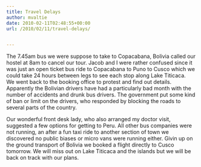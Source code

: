 ```yaml
---
title: Travel Delays
author: mvaltie
date: 2010-02-11T02:48:55+00:00
url: /2010/02/11/travel-delays/


---
```

The 7.45am bus we were suppose to take to Copacabana, Bolivia called our hostel at 8am to cancel our tour. Jacob and I were rather confused since it was just an open ticket bus ride to Copacabana to Puno to Cusco which we could take 24 hours between legs to see each stop along Lake Titicaca.  
We went back to the booking office to protest and find out details. Apparently the Bolivian drivers have had a particularly bad month with the number of accidents and drunk bus drivers. The government put some kind of ban or limit on the drivers, who responded by blocking the roads to several parts of the country. 

Our wonderful front desk lady, who also arranged my doctor visit, suggested a few options for getting to Peru. All other bus companies were not running, an after a fun taxi ride to another section of town we discovered no public biases or micro vans were running either. Givin up on the ground transport of Bolivia we booked a flight directly to Cusco tomorrow. We will miss out on Lake Titicaca and the islands but we will be back on track with our plans.